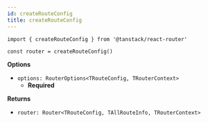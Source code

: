 ```yaml
---
id: createRouteConfig
title: createRouteConfig
---
```


```tsx
import { createRouteConfig } from '@tanstack/react-router'

const router = createRouteConfig()
```

**Options**
- `options: RouterOptions<TRouteConfig, TRouterContext>`
    - **Required**

**Returns**
- `router: Router<TRouteConfig, TAllRouteInfo, TRouterContext>`
